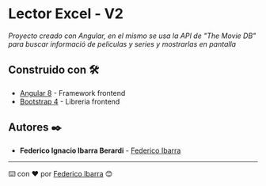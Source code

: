 # Lector Excel - V2

_Proyecto creado con Angular, en el mismo se usa la API de "The Movie DB" para buscar informació de peliculas y series y mostrarlas en pantalla_

## Construido con 🛠️

* [Angular 8](https://angular.io/) - Framework frontend
* [Bootstrap 4](https://getbootstrap.com/) - Libreria frontend

## Autores ✒️

* **Federico Ignacio Ibarra Berardi** - [Federico Ibarra](https://github.com/EuronGreyjoy91)

---
⌨️ con ❤️ por [Federico Ibarra](https://github.com/EuronGreyjoy91) 😊
